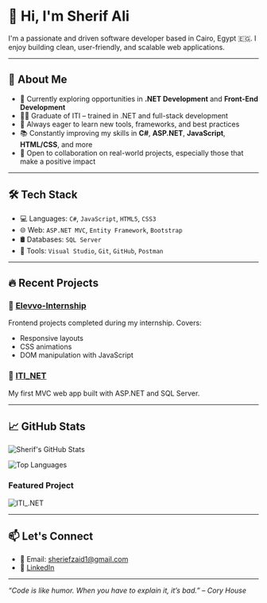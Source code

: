 # 👋 Hi, I'm Sherif Ali

I'm a passionate and driven software developer based in Cairo, Egypt 🇪🇬. I enjoy building clean, user-friendly, and scalable web applications.

---

## 🧠 About Me

- 🔭 Currently exploring opportunities in **.NET Development** and **Front-End Development**
- 👨‍💻 Graduate of ITI – trained in .NET and full-stack development
- 🚀 Always eager to learn new tools, frameworks, and best practices
- 📚 Constantly improving my skills in **C#**, **ASP.NET**, **JavaScript**, **HTML/CSS**, and more
- 💬 Open to collaboration on real-world projects, especially those that make a positive impact

---

## 🛠️ Tech Stack

- 💻 Languages: `C#`, `JavaScript`, `HTML5`, `CSS3`
- 🌐 Web: `ASP.NET MVC`, `Entity Framework`, `Bootstrap`
- 🛢️ Databases: `SQL Server`
- 🔧 Tools: `Visual Studio`, `Git`, `GitHub`, `Postman`

---

## 🔥 Recent Projects

### 📌 [Elevvo-Internship](https://github.com/sheriffssalii/Elevvo-Internship)
Frontend projects completed during my internship. Covers:
- Responsive layouts
- CSS animations
- DOM manipulation with JavaScript

### 📌 [ITI_NET](https://github.com/sheriffssalii/ITI_NET)
My first MVC web app built with ASP.NET and SQL Server.

---

## 📈 GitHub Stats

![Sherif's GitHub Stats](https://github-readme-stats.vercel.app/api?username=sheriffssalii&show_icons=true&theme=github_dark)

![Top Languages](https://github-readme-stats.vercel.app/api/top-langs/?username=sheriffssalii&layout=compact&theme=github_dark)

### Featured Project

![ITI_.NET](https://github-readme-stats.vercel.app/api/pin/?username=sheriffssalii&repo=ITI_.NET&theme=github_dark)


---

## 📫 Let's Connect

- 📧 Email: sheriefzaid1@gmail.com  
- 💼 [LinkedIn](https://www.linkedin.com/in/sheriffssalii)

---

_“Code is like humor. When you have to explain it, it’s bad.” – Cory House_
